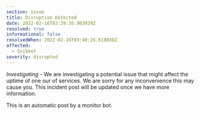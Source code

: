 ```yaml
---
section: issue
title: Disruption Detected
date: 2022-02-16T03:39:16.903929Z
resolved: true
informational: false
resolvedWhen: 2022-02-16T03:40:26.618038Z
affected:
  - Snikket
severity: disrupted
---
```

*Investigating* - We are investigating a potential issue that might affect the uptime of one our of services. We are sorry for any inconvenience this may cause you. This incident post will be updated once we have more information.

This is an automatic post by a monitor bot.
        